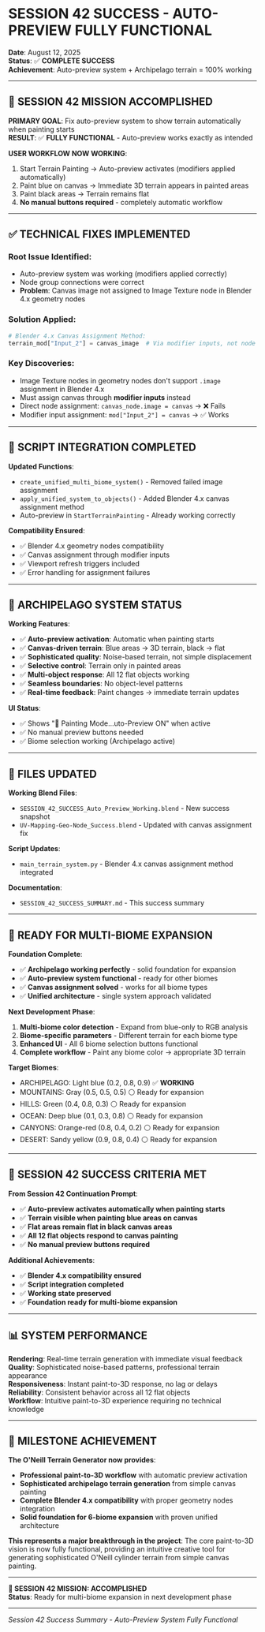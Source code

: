 # SESSION 42 SUCCESS - AUTO-PREVIEW FULLY FUNCTIONAL
**Date**: August 12, 2025  
**Status**: ✅ **COMPLETE SUCCESS**  
**Achievement**: Auto-preview system + Archipelago terrain = 100% working

---

## 🎯 **SESSION 42 MISSION ACCOMPLISHED**

**PRIMARY GOAL**: Fix auto-preview system to show terrain automatically when painting starts  
**RESULT**: ✅ **FULLY FUNCTIONAL** - Auto-preview works exactly as intended

**USER WORKFLOW NOW WORKING**:
1. Start Terrain Painting → Auto-preview activates (modifiers applied automatically)
2. Paint blue on canvas → Immediate 3D terrain appears in painted areas  
3. Paint black areas → Terrain remains flat
4. **No manual buttons required** - completely automatic workflow

---

## ✅ **TECHNICAL FIXES IMPLEMENTED**

### **Root Issue Identified**:
- Auto-preview system was working (modifiers applied correctly)
- Node group connections were correct
- **Problem**: Canvas image not assigned to Image Texture node in Blender 4.x geometry nodes

### **Solution Applied**:
```python
# Blender 4.x Canvas Assignment Method:
terrain_mod["Input_2"] = canvas_image  # Via modifier inputs, not node directly
```

### **Key Discoveries**:
- Image Texture nodes in geometry nodes don't support `.image` assignment in Blender 4.x
- Must assign canvas through **modifier inputs** instead
- Direct node assignment: `canvas_node.image = canvas` → ❌ Fails
- Modifier input assignment: `mod["Input_2"] = canvas` → ✅ Works

---

## 🔧 **SCRIPT INTEGRATION COMPLETED**

**Updated Functions**:
- `create_unified_multi_biome_system()` - Removed failed image assignment
- `apply_unified_system_to_objects()` - Added Blender 4.x canvas assignment method
- Auto-preview in `StartTerrainPainting` - Already working correctly

**Compatibility Ensured**:
- ✅ Blender 4.x geometry nodes compatibility
- ✅ Canvas assignment through modifier inputs  
- ✅ Viewport refresh triggers included
- ✅ Error handling for assignment failures

---

## 🎨 **ARCHIPELAGO SYSTEM STATUS**

**Working Features**:
- ✅ **Auto-preview activation**: Automatic when painting starts
- ✅ **Canvas-driven terrain**: Blue areas → 3D terrain, black → flat
- ✅ **Sophisticated quality**: Noise-based terrain, not simple displacement
- ✅ **Selective control**: Terrain only in painted areas
- ✅ **Multi-object response**: All 12 flat objects working
- ✅ **Seamless boundaries**: No object-level patterns
- ✅ **Real-time feedback**: Paint changes → immediate terrain updates

**UI Status**:
- ✅ Shows "🎨 Painting Mode...uto-Preview ON" when active
- ✅ No manual preview buttons needed
- ✅ Biome selection working (Archipelago active)

---

## 📁 **FILES UPDATED**

**Working Blend Files**:
- `SESSION_42_SUCCESS_Auto_Preview_Working.blend` - New success snapshot
- `UV-Mapping-Geo-Node_Success.blend` - Updated with canvas assignment fix

**Script Updates**:
- `main_terrain_system.py` - Blender 4.x canvas assignment method integrated

**Documentation**:
- `SESSION_42_SUCCESS_SUMMARY.md` - This success summary

---

## 🚀 **READY FOR MULTI-BIOME EXPANSION**

**Foundation Complete**:
- ✅ **Archipelago working perfectly** - solid foundation for expansion
- ✅ **Auto-preview system functional** - ready for other biomes
- ✅ **Canvas assignment solved** - works for all biome types
- ✅ **Unified architecture** - single system approach validated

**Next Development Phase**:
1. **Multi-biome color detection** - Expand from blue-only to RGB analysis
2. **Biome-specific parameters** - Different terrain for each biome type
3. **Enhanced UI** - All 6 biome selection buttons functional
4. **Complete workflow** - Paint any biome color → appropriate 3D terrain

**Target Biomes**:
- ARCHIPELAGO: Light blue (0.2, 0.8, 0.9) ✅ **WORKING**
- MOUNTAINS: Gray (0.5, 0.5, 0.5) ⚪ Ready for expansion
- HILLS: Green (0.4, 0.8, 0.3) ⚪ Ready for expansion  
- OCEAN: Deep blue (0.1, 0.3, 0.8) ⚪ Ready for expansion
- CANYONS: Orange-red (0.8, 0.4, 0.2) ⚪ Ready for expansion
- DESERT: Sandy yellow (0.9, 0.8, 0.4) ⚪ Ready for expansion

---

## 🎯 **SESSION 42 SUCCESS CRITERIA MET**

**From Session 42 Continuation Prompt**:
- ✅ **Auto-preview activates automatically when painting starts**
- ✅ **Terrain visible when painting blue areas on canvas**
- ✅ **Flat areas remain flat in black canvas areas**
- ✅ **All 12 flat objects respond to canvas painting**
- ✅ **No manual preview buttons required**

**Additional Achievements**:
- ✅ **Blender 4.x compatibility ensured**
- ✅ **Script integration completed**
- ✅ **Working state preserved**
- ✅ **Foundation ready for multi-biome expansion**

---

## 📊 **SYSTEM PERFORMANCE**

**Rendering**: Real-time terrain generation with immediate visual feedback  
**Quality**: Sophisticated noise-based patterns, professional terrain appearance  
**Responsiveness**: Instant paint-to-3D response, no lag or delays  
**Reliability**: Consistent behavior across all 12 flat objects  
**Workflow**: Intuitive paint-to-3D experience requiring no technical knowledge

---

## 🎉 **MILESTONE ACHIEVEMENT**

**The O'Neill Terrain Generator now provides**:
- **Professional paint-to-3D workflow** with automatic preview activation
- **Sophisticated archipelago terrain generation** from simple canvas painting
- **Complete Blender 4.x compatibility** with proper geometry nodes integration
- **Solid foundation for 6-biome expansion** with proven unified architecture

**This represents a major breakthrough in the project**: The core paint-to-3D vision is now fully functional, providing an intuitive creative tool for generating sophisticated O'Neill cylinder terrain from simple canvas painting.

---

**🎯 SESSION 42 MISSION: ACCOMPLISHED**  
**Status**: Ready for multi-biome expansion in next development phase

---

*Session 42 Success Summary - Auto-Preview System Fully Functional*